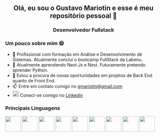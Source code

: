 ## <div align="center">Olá, eu sou o Gustavo Mariotin e esse é meu repositório pessoal 👋<div>
### <div align="center">Desenvolvedor Fullstack<div>
### Um pouco sobre mim 😄
- 🔭 Profissional com formação em Análise e Desenvolvimento de Sistemas. Atualmente conclui o
bootcamp FullStack da Labenu. 
- 🌱 Atualmente aprendendo Next.Js e Nest. Futuramente pretendo aprender Python.
- 👯 Estou a procura de novas oportunidades em projetos de Back End quanto de Front End.
- 📫 Entre em contato comigo no gmariotin@gmail.com
- <img src="https://user-images.githubusercontent.com/104600351/205140659-076908c6-ffbc-4897-86a0-7d6f1cca6e62.png" width="20px"/> Conect-se comigo no [Linkedin](https://www.linkedin.com/in/gustavo-mariotin-0438b75a/)

### Principais Linguagens
<div>
<img src="https://user-images.githubusercontent.com/104600351/205144304-7cb66da6-ff89-4f5f-b569-db7f23394a98.png" width="50px"/>
<img src="https://user-images.githubusercontent.com/104600351/205144562-923a9df6-f659-455b-ae2e-2a10323df51d.png" width="50px"/>
<img src="https://user-images.githubusercontent.com/104600351/205144655-b8634e84-dcbf-4f87-8cdf-9c0ed30792cf.png" width="50px"/>
<img src="https://user-images.githubusercontent.com/104600351/205144767-a3c433be-9599-48d0-9cad-9c2e10925361.png" width="50px"/>
<img src="https://user-images.githubusercontent.com/104600351/205144828-4c8d5d4f-e8a9-49ac-98f1-6c529e2c8472.png" width="50px"/>
<img src="https://user-images.githubusercontent.com/104600351/205144902-8e5ec823-9760-4f2d-b755-a22a1899c2e3.png" width="50px"/>
<img src="https://user-images.githubusercontent.com/104600351/205144972-15e2b3d1-547f-4a2d-bfd7-89602a370a28.png" width="50px"/>
<img src="https://user-images.githubusercontent.com/104600351/205145034-a7702a95-bd31-42b0-be12-cf81da6fd998.png" width="50px"/>
<img src="https://user-images.githubusercontent.com/104600351/205145089-db5f499e-f5cc-41b6-ad5f-5c23e7bea48d.png" width="50px"/>
<div>


<!--
**Mariotin/Mariotin** is a ✨ _special_ ✨ repository because its `README.md` (this file) appears on your GitHub profile.

Here are some ideas to get you started:

- 🔭 I’m currently working on ...
- 🌱 I’m currently learning ...
- 👯 I’m looking to collaborate on ...
- 🤔 I’m looking for help with ...
- 💬 Ask me about ...
- 📫 How to reach me: ...
- 😄 Pronouns: ...
- ⚡ Fun fact: ...
-->
